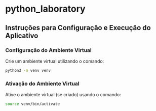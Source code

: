 # python_laboratory

## Instruções para Configuração e Execução do Aplicativo

### Configuração do Ambiente Virtual

Crie um ambiente virtual utilizando o comando: 
   
```bash
python3 -m venv venv
```

### Ativação do Ambiente Virtual

Ative o ambiente virtual (se criado) usando o comando: 

```bash
source venv/bin/activate
```